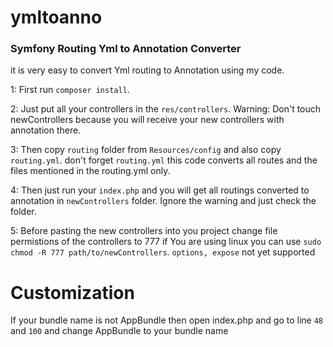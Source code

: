 # ymltoanno
### Symfony Routing Yml to Annotation Converter

it is very easy to convert Yml routing to Annotation using my code.

1: First run `composer install`.

2: Just put all your controllers in the `res/controllers`.
Warning: Don't touch newControllers because you will receive your new controllers with annotation there.

3: Then copy `routing` folder from `Resources/config` and also copy `routing.yml`. don't forget `routing.yml` this code converts all routes and the files mentioned in the routing.yml only.

4: Then just run your `index.php` and you will get all routings converted to annotation in `newControllers` folder. Ignore the warning and just check the folder.

5: Before pasting the new controllers into you project change file permistions of the controllers to 777
if You are using linux you can use `sudo chmod -R 777 path/to/newControllers`. 
`options, expose` not yet supported

# Customization
If your bundle name is not AppBundle then open index.php and go to line `48` and `100` and change AppBundle to your bundle name
